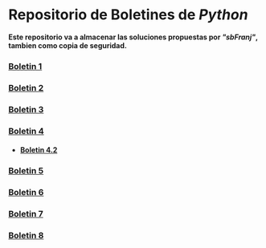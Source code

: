# Repositorio de Boletines de _Python_
**Este repositorio va a almacenar las soluciones propuestas por _"sbFranj"_, tambien como copia de seguridad.**

### [Boletin 1](https://github.com/sbFranj/Python/blob/master/Boletin%201.txt)
 
### [Boletin 2](https://github.com/sbFranj/Python/blob/master/Boletin%202.txt)

### [Boletin 3](https://github.com/sbFranj/Python/blob/master/boletin_3.py)

### [Boletin 4](https://github.com/sbFranj/Python/blob/master/boletin_4.py)
  - #### [Boletin 4.2](https://github.com/sbFranj/Python/tree/master/Boletin_4_segunda_parte)

### [Boletin 5](https://github.com/sbFranj/Python/tree/master/Boletin_5)

### [Boletin 6](https://github.com/sbFranj/Python/tree/master/Boletin_6)

### [Boletin 7](https://github.com/sbFranj/Python/tree/master/Boletin_7)

### [Boletin 8](https://github.com/sbFranj/Python/tree/master/Boletin_1_modular)
